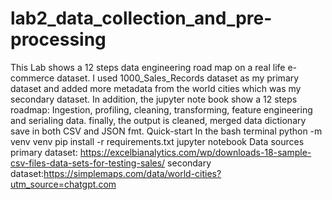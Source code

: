 # lab2_data_collection_and_pre-processing
This Lab shows a 12 steps data engineering road map on a real life e-commerce dataset.
I used 1000_Sales_Records dataset as my primary dataset and added more metadata from the world cities which was my secondary dataset.
In addition, the jupyter note book show a 12 steps roadmap: Ingestion, profiling, cleaning, transforming, feature engineering and serialing data.
finally, the output is cleaned, merged data dictionary save in both CSV and JSON fmt.
Quick-start
In the bash terminal
python -m venv venv
pip install -r requirements.txt
jupyter notebook
Data sources
primary dataset: https://excelbianalytics.com/wp/downloads-18-sample-csv-files-data-sets-for-testing-sales/
secondary dataset:https://simplemaps.com/data/world-cities?utm_source=chatgpt.com

